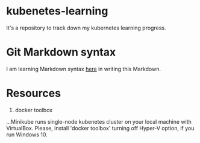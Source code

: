 # kubenetes-learning
It's a repository to track down my kubernetes learning progress.

# Git Markdown syntax
I am learning Markdown syntax [here](https://github.com/adam-p/markdown-here/wiki/Markdown-Cheatsheet) in writing this Markdown.

# Resources
1. docker toolbox

...Minikube runs single-node kubenetes cluster on your local machine with VirtualBox. Please, install 'docker toolbox' turning off Hyper-V option, if you run Windows 10.
